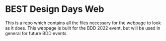 # BEST Design Days Web

This is a repo which contains all the files necessary for the webpage to look as it does. This webpage is built for the BDD 2022 event, but will be used in general for future BDD events. 
